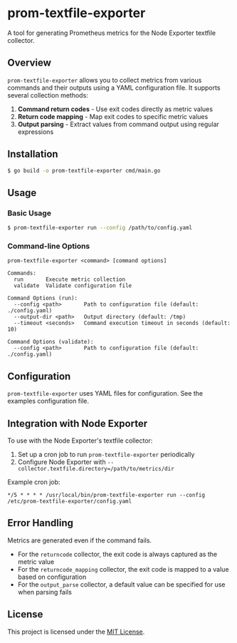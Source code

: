 # prom-textfile-exporter

A tool for generating Prometheus metrics for the Node Exporter textfile collector.

## Overview

`prom-textfile-exporter` allows you to collect metrics from various commands and their outputs using a YAML configuration file. It supports several collection methods:

1. **Command return codes** - Use exit codes directly as metric values
2. **Return code mapping** - Map exit codes to specific metric values
3. **Output parsing** - Extract values from command output using regular expressions

## Installation

```bash
$ go build -o prom-textfile-exporter cmd/main.go
```

## Usage

### Basic Usage

```bash
$ prom-textfile-exporter run --config /path/to/config.yaml
```

### Command-line Options

```
prom-textfile-exporter <command> [command options]

Commands:
  run       Execute metric collection
  validate  Validate configuration file

Command Options (run):
  --config <path>       Path to configuration file (default: ./config.yaml)
  --output-dir <path>   Output directory (default: /tmp)
  --timeout <seconds>   Command execution timeout in seconds (default: 10)

Command Options (validate):
  --config <path>       Path to configuration file (default: ./config.yaml)
```

## Configuration

`prom-textfile-exporter` uses YAML files for configuration. See the examples configuration file.

## Integration with Node Exporter

To use with the Node Exporter's textfile collector:

1. Set up a cron job to run `prom-textfile-exporter` periodically
2. Configure Node Exporter with `--collector.textfile.directory=/path/to/metrics/dir`

Example cron job:

```
*/5 * * * * /usr/local/bin/prom-textfile-exporter run --config /etc/prom-textfile-exporter/config.yaml
```

## Error Handling

Metrics are generated even if the command fails.

- For the `returncode` collector, the exit code is always captured as the metric value
- For the `returncode_mapping` collector, the exit code is mapped to a value based on configuration
- For the `output_parse` collector, a default value can be specified for use when parsing fails

## License

This project is licensed under the [MIT License](./LICENSE).
